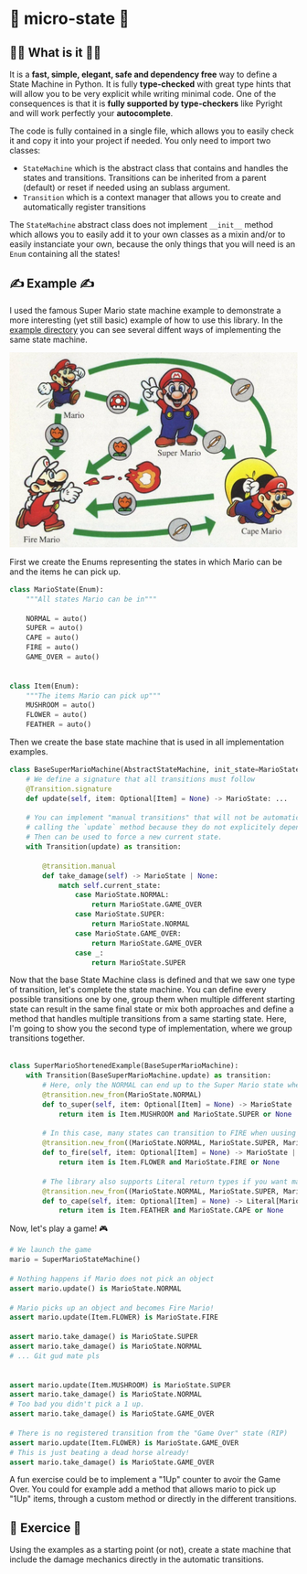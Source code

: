 # 🤖 micro-state 🤖

## 🧑‍🏫 What is it 👩‍🏫

It is a **fast, simple, elegant, safe and dependency free** way to define a State Machine in Python. It is fully **type-checked** with great type hints that will allow you to be very explicit while writing minimal code. One of the consequences is that it is **fully supported by type-checkers** like Pyright and will work perfectly your **autocomplete**.

The code is fully contained in a single file, which allows you to easily check it and copy it into your project if needed. You only need to import two classes:

- `StateMachine` which is the abstract class that contains and handles the states and transitions. Transitions can be inherited from a parent (default) or reset if needed using an sublass argument.
- `Transition` which is a context manager that allows you to create and automatically register transitions

The `StateMachine` abstract class does not implement `__init__` method which allows you to easily add it to your own classes as a mixin and/or to easily instanciate your own, because the only things that you will need is an `Enum` containing all the states! 


## ✍️ Example ✍️

I used the famous Super Mario state machine example to demonstrate a more interesting (yet still basic) example of how to use this library. In the [example directory](./examples/) you can see several diffent ways of implementing the same state machine.

![alt text](./examples/mario-finite-state-machine.jpg)

First we create the Enums representing the states in which Mario can be and the items he can pick up.

```python
class MarioState(Enum):
    """All states Mario can be in"""

    NORMAL = auto()
    SUPER = auto()
    CAPE = auto()
    FIRE = auto()
    GAME_OVER = auto()


class Item(Enum):
    """The items Mario can pick up"""
    MUSHROOM = auto()
    FLOWER = auto()
    FEATHER = auto()
```

Then we create the base state machine that is used in all implementation examples.

```python
class BaseSuperMarioMachine(AbstractStateMachine, init_state=MarioState.NORMAL):
    # We define a signature that all transitions must follow
    @Transition.signature
    def update(self, item: Optional[Item] = None) -> MarioState: ...

    # You can implement "manual transitions" that will not be automatically called when
    # calling the `update` method because they do not explicitely depend on the current state.
    # Then can be used to force a new current state.
    with Transition(update) as transition:

        @transition.manual
        def take_damage(self) -> MarioState | None:
            match self.current_state:
                case MarioState.NORMAL:
                    return MarioState.GAME_OVER
                case MarioState.SUPER:
                    return MarioState.NORMAL
                case MarioState.GAME_OVER:
                    return MarioState.GAME_OVER
                case _:
                    return MarioState.SUPER
```

Now that the base State Machine class is defined and that we saw one type of transition, let's complete the state machine. You can define every possible transitions one by one, group them when multiple different starting state can result in the same final state or mix both approaches and define a method that handles multiple transitions from a same starting state. Here, I'm going to show you the second type of implementation, where we group transitions together.

```python

class SuperMarioShortenedExample(BaseSuperMarioMachine):
    with Transition(BaseSuperMarioMachine.update) as transition:
        # Here, only the NORMAL can end up to the Super Mario state when picking up an item
        @transition.new_from(MarioState.NORMAL)
        def to_super(self, item: Optional[Item] = None) -> MarioState | None:
            return item is Item.MUSHROOM and MarioState.SUPER or None

        # In this case, many states can transition to FIRE when uusing a Flower
        @transition.new_from((MarioState.NORMAL, MarioState.SUPER, MarioState.CAPE))
        def to_fire(self, item: Optional[Item] = None) -> MarioState | None:
            return item is Item.FLOWER and MarioState.FIRE or None

        # The library also supports Literal return types if you want maximum expliciteness
        @transition.new_from((MarioState.NORMAL, MarioState.SUPER, MarioState.FIRE))
        def to_cape(self, item: Optional[Item] = None) -> Literal[MarioState.CAPE] | None:
            return item is Item.FEATHER and MarioState.CAPE or None
```

Now, let's play a game! 🎮

```python
# We launch the game
mario = SuperMarioStateMachine()

# Nothing happens if Mario does not pick an object
assert mario.update() is MarioState.NORMAL

# Mario picks up an object and becomes Fire Mario!
assert mario.update(Item.FLOWER) is MarioState.FIRE

assert mario.take_damage() is MarioState.SUPER
assert mario.take_damage() is MarioState.NORMAL
# ... Git gud mate pls


assert mario.update(Item.MUSHROOM) is MarioState.SUPER
assert mario.take_damage() is MarioState.NORMAL
# Too bad you didn't pick a 1 up.
assert mario.take_damage() is MarioState.GAME_OVER

# There is no registered transition from the "Game Over" state (RIP)
assert mario.update(Item.FLOWER) is MarioState.GAME_OVER
# This is just beating a dead horse already!
assert mario.take_damage() is MarioState.GAME_OVER
```

A fun exercise could be to implement a "1Up" counter to avoir the Game Over. You could for example add a method that allows mario to pick up "1Up" items, through a custom method or directly in the different transitions.

## 📝 Exercice 📝

Using the examples as a starting point (or not), create a state machine that include the damage mechanics directly in the automatic transitions. 